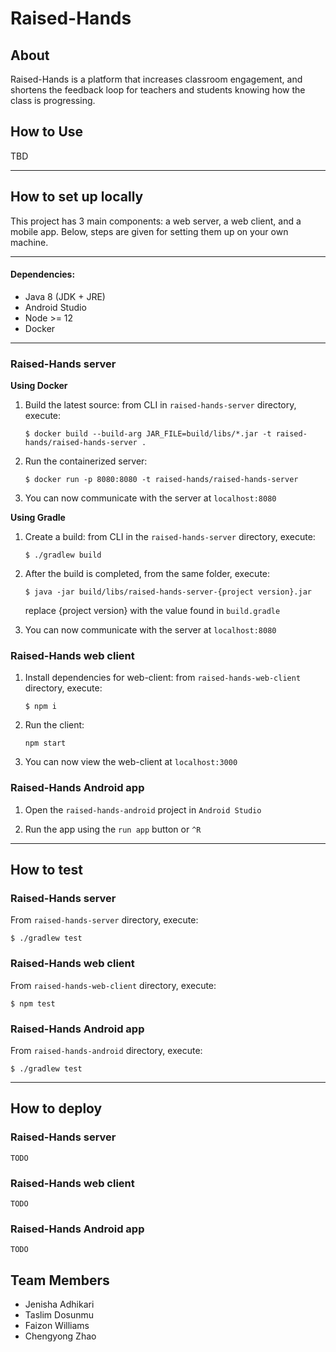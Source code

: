 # Raised-Hands
## About

Raised-Hands is a platform that increases classroom engagement, and shortens the feedback loop for teachers and students knowing how the class is progressing.

## How to Use

TBD

---
## How to set up locally

This project has 3 main components: a web server, a web client, and a mobile app. Below, steps are given for setting them up on your own machine.

---
#### Dependencies:
* Java 8 (JDK + JRE)
* Android Studio
* Node >= 12
* Docker

---

### Raised-Hands server
**Using Docker**  
1. Build the latest source: from CLI in `raised-hands-server` directory, execute:
    ```
    $ docker build --build-arg JAR_FILE=build/libs/*.jar -t raised-hands/raised-hands-server .
    ```
2. Run the containerized server:
    ```
    $ docker run -p 8080:8080 -t raised-hands/raised-hands-server
    ```
3. You can now communicate with the server at `localhost:8080`
  
**Using Gradle**
1. Create a build: from CLI in the `raised-hands-server` directory, execute:
    ```
    $ ./gradlew build 
    ```
2. After the build is completed, from the same folder, execute:
    ```
    $ java -jar build/libs/raised-hands-server-{project version}.jar
    ```
    replace {project version} with the value found in `build.gradle`

3. You can now communicate with the server at `localhost:8080`

### Raised-Hands web client
1. Install dependencies for web-client: from `raised-hands-web-client` directory, execute:
    ```
    $ npm i
    ```
2. Run the client:
    ```
    npm start
    ```
3. You can now view the web-client at `localhost:3000`

### Raised-Hands Android app

1. Open the `raised-hands-android` project in `Android Studio`

2. Run the app using the `run app` button or `^R`

---
## How to test

### Raised-Hands server

From  `raised-hands-server` directory, execute:
```
$ ./gradlew test
```

### Raised-Hands web client

From `raised-hands-web-client` directory, execute:
```
$ npm test
```

### Raised-Hands Android app

From  `raised-hands-android` directory, execute:
```
$ ./gradlew test
```

---
## How to deploy

### Raised-Hands server

`TODO`

### Raised-Hands web client

`TODO`

### Raised-Hands Android app

`TODO`

## Team Members
- Jenisha Adhikari
- Taslim Dosunmu
- Faizon Williams
- Chengyong Zhao
